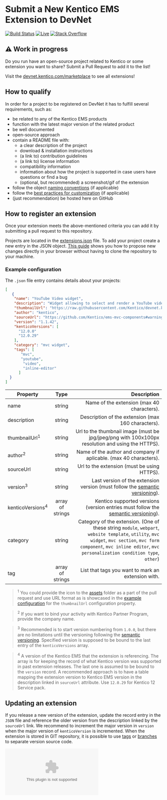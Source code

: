 # Submit a New Kentico EMS Extension to DevNet

[![Build Status](https://api.travis-ci.com/Kentico/devnet.kentico.com.svg?branch=master)](https://travis-ci.com/Kentico/devnet.kentico.com)
[![Live](https://img.shields.io/badge/live-brightgreen.svg)](https://devnet.kentico.com/marketplace)
[![Stack Overflow](https://img.shields.io/badge/Stack%20Overflow-ASK%20NOW-FE7A16.svg?logo=stackoverflow&logoColor=white)](https://stackoverflow.com/tags/kentico)

## :warning: Work in progress

Do you run have an open-source project related to Kentico or some extension you want to share? Submit a Pull Request to add it to the list!

Visit the [devnet.kentico.com/marketplace](https://devnet.kentico.com/marketplace) to see all extensions!

## How to qualify

In order for a project to be registered on DevNet it has to fulfill several requirements, such as:

- be related to any of the Kentico EMS products
- function with the latest major version of the related product
- be well documented
- open-source approach
- contain a README file with:
  - a clear description of the project
  - download & installation instructions
  - (a link to) contribution guidelines
  - (a link to) license information
  - compatibility information
  - information about how the project is supported in case users have questions or find a bug
  - (optional, but recommended) a screenshot/gif of the extension
- follow the object [naming conventions](https://docs.kentico.com/k12sp/custom-development/creating-custom-modules/creating-installation-packages-for-modules#Creatinginstallationpackagesformodules-Conventionsfordatabaseobjects) (if applicable)
- follow the [best practices for customization](https://docs.kentico.com/k12sp/custom-development/best-practices-for-customization) (if applicable)
- (just recommendation) be hosted here on GitHub

## How to register an extension

Once your extension meets the above-mentioned criteria you can add it by submitting a pull request to this repository.

Projects are located in the [extensions.json](/marketplace/extensions.json) file. To add your project create a new entry in the JSON object. [This guide](https://help.github.com/en/articles/editing-files-in-another-users-repository) shows you how to propose new changes directly in your browser without having to clone the repository to your machine.

### Example configuration

The `.json` file entry contains details about your projects:

```json
[
   {
    "name": "YouTube Video widget",
    "description": "Widget allowing to select and render a YouTube video on site.",
    "thumbnailUrl": "https://raw.githubusercontent.com/Kentico/devnet.kentico.com/master/marketplace/assets/kentico-icon.png",
    "author": "kentico",
    "sourceUrl": "https://github.com/Kentico/ems-mvc-components#warning-this-repo-is-in-development",
    "version": "1.1.42",
    "kenticoVersions": [
      "12.0.0"
      "12.0.29"
    ],
    "category": "mvc widget",
    "tags": [
       "mvc",
       "youtube",
        "video",
        "inline-editor"
      ]
  }
]
```

| Property        | Type | Description|
| ------------- |:-------------:| -----:|
| name      | string | Name of the extension (max 40 characters).|
| description      | string | Description of the extension (max 160 characters).|
| thumbnailUrl<sup>1</sup>      | string | Url to the thumbnail image (must be jpg/jpeg/png with 100x100px resolution and using the HTTPS). |
| author<sup>2</sup>      | string | Name of the author and company if aplicable. (max 40 characters).|
| sourceUrl      | string | Url to the extension (must be using HTTPS).|
| version<sup>3</sup>      | string | Last version of the extension version (must follow the [semantic versioning](https://semver.org)).|
| kenticoVersions<sup>4</sup>      | array of strings | Kentico supported versions (version entries must follow the [semantic versioning](https://semver.org)).|
| category      | string | Category of the extension. (One of these string `module`, `webpart`, `website template`, `utility`, `mvc widget`, `mvc section`, `mvc form component`, `mvc inline editor`, `mvc personalization condition type`, `other`)|
| tag      | array of strings | List that tags you want to mark an extension with.|

> <sup>1</sup> You could provide the icon to the [assets](/marketplace/assets) folder as a part of the pull request and use URL format as is showcased in the [example configuration](#example-configuration) for the `thumbnailUrl` configuration property.

> <sup>2</sup> If you want to bind your activity with Kentico Partner Program, provide the company name.

> <sup>3</sup> Recommended is to start version numbering from `1.0.0`, but there are no limitations until the versioning following the [semantic versioning](https://semver.org). Specified version is supposed to be bound to the last entry of the `kenticoVersions` array.

> <sup>4</sup> A version of the Kentico EMS that the extension is referencing. The array is for keeping the record of what Kentico version was supported in past extension releases. The last one is assumed to be bound to the `version` record. A recommended approach is to have a table mapping the extension version to Kentico EMS version in the description linked in `sourceUrl` attribute. Use `12.0.29` for Kentico 12 Service pack.

## Updating an extension

If you release a new version of the extension, update the record entry in the `JSON` file and reference the older version from the description linked by the `sourceUrl` link. We recommend to increment the major version in `version` when the major version of `kenticoVersion` is incremented. When the extension is stored in GIT repository, it is possible to use [tags](https://git-scm.com/book/en/v2/Git-Basics-Tagging) or [branches](https://git-scm.com/docs/git-branch) to separate version source code.

![Analytics](https://kentico-ga-beacon.azurewebsites.net/api/UA-69014260-4/Kentico/devnet.kentico.com?pixel)
